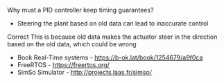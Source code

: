 
Why must a PID controller keep timing guarantees?

- Steering the plant based on old data can lead to inaccurate control

Correct
This is because old data makes the actuator steer in the direction based on the old data, which could be wrong

* Book Real-Time systems - https://b-ok.lat/book/1254679/a9f0ca
* FreeRTOS - https://freertos.org/ 
* SimSo Simulator - http://projects.laas.fr/simso/



